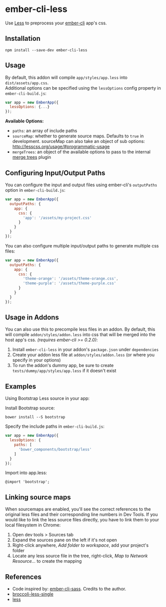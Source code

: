 # ember-cli-less

Use [Less](http://lesscss.org/) to preprocess your [ember-cli](http://www.ember-cli.com/) app's css.

## Installation

```
npm install --save-dev ember-cli-less
```

## Usage

By default, this addon will compile `app/styles/app.less` into `dist/assets/app.css`.  
Additional options can be specified using the `lessOptions` config property in `ember-cli-build.js`:

```javascript
var app = new EmberApp({
  lessOptions: {...}
});
```

**Available Options:**  
- `paths`: an array of include paths
- `sourceMap`: whether to generate source maps. Defaults to `true` in development.  sourceMap can also
take an object of sub options: http://lesscss.org/usage/#programmatic-usage
- `mergeTrees`: an object of the available options to pass to the internal [merge trees] plugin

## Configuring Input/Output Paths

You can configure the input and output files using ember-cli's `outputPaths` option in `ember-cli-build.js`:
```javascript
var app = new EmberApp({
  outputPaths: {
    app: {
      css: {
        'app': '/assets/my-project.css'
      }
    }
  }
});
```

You can also configure multiple input/output paths to generate multiple css files:

```javascript
var app = new EmberApp({
  outputPaths: {
    app: {
      css: {
        'theme-orange': '/assets/theme-orange.css',
        'theme-purple': '/assets/theme-purple.css'
      }
    }
  }
});
```

## Usage in Addons

You can also use this to precompile less files in an addon. By default, this
will compile `addon/styles/addon.less` into css that will be merged into the
host app's css. *(requires ember-cli >= 0.2.0)*:

1. Install `ember-cli-less` in your addon's `package.json` under `dependencies`
2. Create your addon less file at `addon/styles/addon.less` (or where you specify in your options)
3. To run the addon's dummy app, be sure to create `tests/dummy/app/styles/app.less` if it doesn't exist

## Examples

Using Bootstrap Less source in your app:

Install Bootstrap source:  
```
bower install --S bootstrap
```

Specify the include paths in `ember-cli-build.js`:  
```javascript
var app = new EmberApp({
  lessOptions: {
    paths: [
      'bower_components/bootstrap/less'
    ]
  }
});
```

Import into app.less:  
```less
@import 'bootstrap';
```

## Linking source maps

When sourcemaps are enabled, you'll see the correct references to the original less files and their corresponding 
line numbers in Dev Tools. If you would like to link the less source files directly, you have to link them to 
your local filesystem in Chrome:

1. Open dev tools > Sources tab
2. Expand the sources pane on the left if it's not open
3. Right-click anywhere, _Add folder to workspace_, add your project's folder
4. Locate any less source file in the tree, right-click, _Map to Network Resource..._ to create the mapping

## References

- Code inspired by: [ember-cli-sass](https://github.com/aexmachina/ember-cli-sass). Credits to the author.
- [broccoli-less-single](https://github.com/gabrielgrant/broccoli-less-single)
- [less](https://github.com/less/less.js)

[merge trees]: https://github.com/broccolijs/broccoli-merge-trees#options
